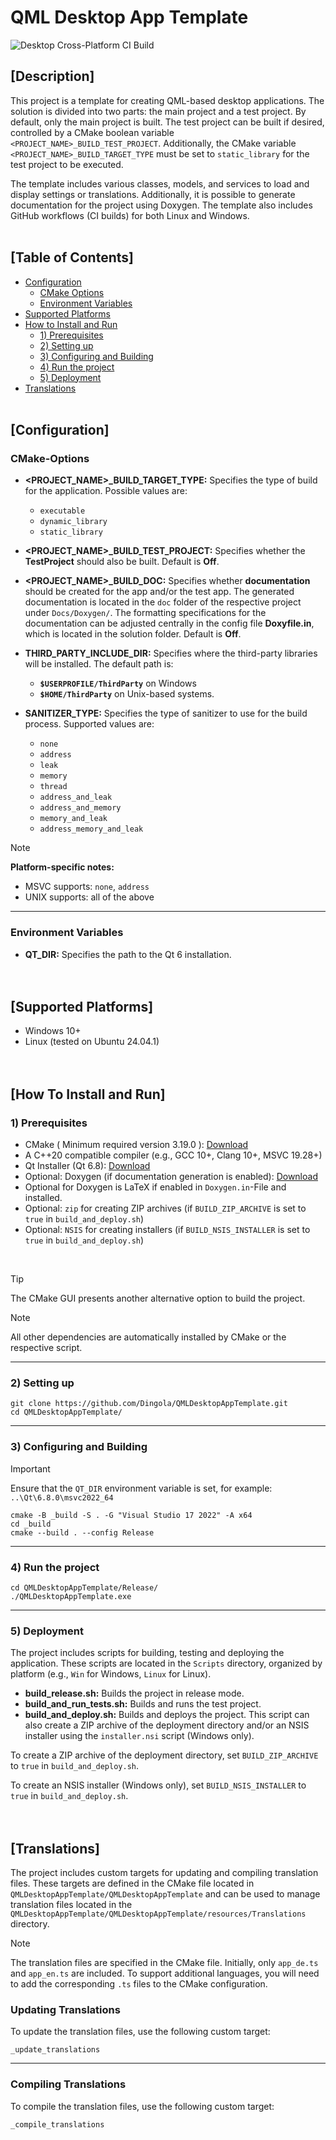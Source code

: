 # QML Desktop App Template
![Desktop Cross-Platform CI Build](https://github.com/Dingola/QMLDesktopAppTemplate/actions/workflows/builds_desktop_cross_platform.yml/badge.svg)

## [Description]
This project is a template for creating QML-based desktop applications. The solution 
is divided into two parts: the main project and a test project. By default, only the 
main project is built. The test project can be built if desired, controlled by a CMake 
boolean variable `<PROJECT_NAME>_BUILD_TEST_PROJECT`. Additionally, the CMake variable 
`<PROJECT_NAME>_BUILD_TARGET_TYPE` must be set to `static_library` for the test project 
to be executed.

The template includes various classes, models, and services to load and display settings 
or translations. Additionally, it is possible to generate documentation for the project 
using Doxygen. The template also includes GitHub workflows (CI builds) for both Linux 
and Windows.
<br><br>

## [Table of Contents]
- [Configuration](#configuration)
  - [CMake Options](#cmake-options)
  - [Environment Variables](#environment-variables)
- [Supported Platforms](#supported-platforms)
- [How to Install and Run](#how-to-install-and-run)
  - [1) Prerequisites](#1-prerequisites)
  - [2) Setting up](#2-setting-up)
  - [3) Configuring and Building](#3-configuring-and-building)
  - [4) Run the project](#4-run-the-project)
  - [5) Deployment](#5-deployment)
- [Translations](#translations)
<br><br>

## [Configuration]

### CMake-Options
* **<PROJECT_NAME>_BUILD_TARGET_TYPE:** Specifies the type of build for the application. Possible values are:
  - `executable`
  - `dynamic_library`
  - `static_library`

* **<PROJECT_NAME>_BUILD_TEST_PROJECT:** Specifies whether the **TestProject** should also be built. Default is **Off**.

* **<PROJECT_NAME>_BUILD_DOC:** Specifies whether **documentation** should be created for the app and/or the test app. The generated documentation is located in the `doc` folder of the respective project under `Docs/Doxygen/`. The formatting specifications for the documentation can be adjusted centrally in the config file **Doxyfile.in**, which is located in the solution folder. Default is **Off**.

* **THIRD_PARTY_INCLUDE_DIR:** Specifies where the third-party libraries will be installed. The default path is:
  - **`$USERPROFILE/ThirdParty`** on Windows
  - **`$HOME/ThirdParty`** on Unix-based systems.

* **SANITIZER_TYPE:** Specifies the type of sanitizer to use for the build process. Supported values are:
  - `none`
  - `address`
  - `leak`
  - `memory`
  - `thread`
  - `address_and_leak`
  - `address_and_memory`
  - `memory_and_leak`
  - `address_memory_and_leak`
> [!NOTE]
> **Platform-specific notes:**
>  - MSVC supports: `none`, `address`
>  - UNIX supports: all of the above

---

### Environment Variables
* **QT_DIR:** Specifies the path to the Qt 6 installation.
<br><br><br>

## [Supported Platforms]
- Windows 10+
- Linux (tested on Ubuntu 24.04.1)
<br><br><br>

## [How To Install and Run]

### 1) Prerequisites
* CMake ( Minimum required version 3.19.0 ): [Download](https://cmake.org/download/ "CMake Downloads")
* A C++20 compatible compiler (e.g., GCC 10+, Clang 10+, MSVC 19.28+)
* Qt Installer (Qt 6.8): [Download](https://www.qt.io/download-qt-installer-oss)
* Optional: Doxygen (if documentation generation is enabled): [Download](https://www.doxygen.nl/download.html)
* Optional for Doxygen is LaTeX if enabled in `Doxygen.in`-File and installed.
* Optional: `zip` for creating ZIP archives (if `BUILD_ZIP_ARCHIVE` is set to `true` in `build_and_deploy.sh`)
* Optional: `NSIS` for creating installers (if `BUILD_NSIS_INSTALLER` is set to `true` in `build_and_deploy.sh`)
<br>

> [!TIP]
> The CMake GUI presents another alternative option to build the project.

> [!NOTE]
> All other dependencies are automatically installed by CMake or the respective script.

---

### 2) Setting up
```
git clone https://github.com/Dingola/QMLDesktopAppTemplate.git
cd QMLDesktopAppTemplate/
```

---

### 3) Configuring and Building
> [!IMPORTANT]
> Ensure that the `QT_DIR` environment variable is set, for example: `..\Qt\6.8.0\msvc2022_64`
```
cmake -B _build -S . -G "Visual Studio 17 2022" -A x64
cd _build
cmake --build . --config Release
```

---

### 4) Run the project
```
cd QMLDesktopAppTemplate/Release/
./QMLDesktopAppTemplate.exe
```

---

### 5) Deployment
The project includes scripts for building, testing and deploying the application. These scripts are located in the `Scripts` directory, organized by platform (e.g., `Win` for Windows, `Linux` for Linux).

- **build_release.sh:** Builds the project in release mode.
- **build_and_run_tests.sh:** Builds and runs the test project.
- **build_and_deploy.sh:** Builds and deploys the project. This script can also create a ZIP archive of the deployment directory and/or an NSIS installer using the `installer.nsi` script (Windows only).

To create a ZIP archive of the deployment directory, set `BUILD_ZIP_ARCHIVE` to `true` in `build_and_deploy.sh`.

To create an NSIS installer (Windows only), set `BUILD_NSIS_INSTALLER` to `true` in `build_and_deploy.sh`.
<br><br><br>

## [Translations]
The project includes custom targets for updating and compiling translation files. These targets are defined in the CMake file located in `QMLDesktopAppTemplate/QMLDesktopAppTemplate` and can be used to manage translation files located in the `QMLDesktopAppTemplate/QMLDesktopAppTemplate/resources/Translations` directory.

> [!NOTE]
> The translation files are specified in the CMake file. Initially, only `app_de.ts` and `app_en.ts` are included. To support additional languages, you will need to add the corresponding `.ts` files to the CMake configuration.

### Updating Translations
To update the translation files, use the following custom target:
```
_update_translations
```

---

### Compiling Translations
To compile the translation files, use the following custom target:
```
_compile_translations
```
